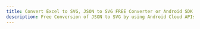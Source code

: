---title: Convert Excel to SVG, JSON to SVG FREE Converter or Android SDKdescription: Free Conversion of JSON to SVG by using Android Cloud APIs & SDKs. Also Create, Edit & Render Microsoft Excel, CSV and SpreadsheetML worksheets or spreadsheet in the Cloud.---
